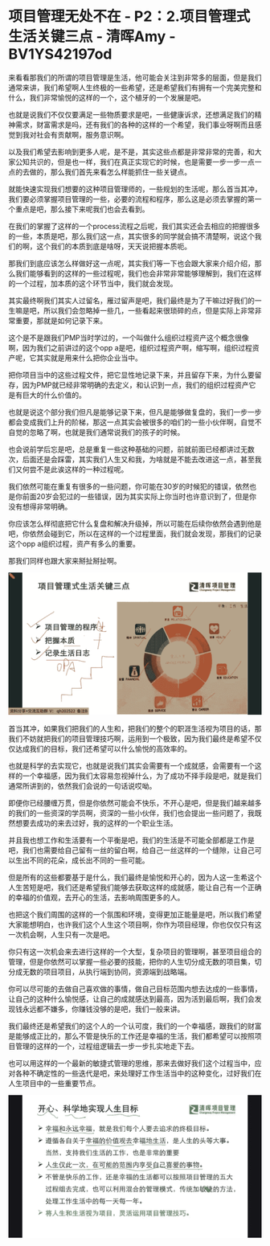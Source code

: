 # 项目管理无处不在 - P2：2.项目管理式生活关键三点 - 清晖Amy - BV1YS42197od

来看看那我们的所谓的项目管理是生活，他可能会关注到非常多的层面，但是我们通常来讲，我们希望啊人生终极的一些希望，还是希望我们有拥有一个完美完整和什么，我们非常愉悦的这样的一个，这个植牙的一个发展是吧。

也就是说我们不仅仅要满足一些物质要求是吧，一些健康诉求，还想满足我们的精神需求，财富需求是吗，还有我们的各种的这样的一个希望，我们事业呀啊而且感觉到我对社会有贡献啊，服务意识啊。

以及我们希望去影响到更多人呢，是不是，其实这些点都是非常非常的完善，和大家公知共识的，但是也一样，我们在真正实现它的时候，也是需要一步一步一点一点的去做的，那么我们首先来看怎么样能抓住一些关键点。

就能快速实现我们想要的这种项目管理师的，一些规划的生活呢，那么首当其冲，我们要必须掌握项目管理的一些，必要的流程和程序，那么这是必须去掌握的第一个重点是吧，那么接下来呢我们也会去看到。

在我们的掌握了这样的一个process流程之后呢，我们其实还会去相应的把握很多的一些，本质是吧，那么我们这一点，其实很多的同学就会搞不清楚啊，说这个我们的啊，这个我们的本质到底是啥呀，天天说把握本质呃。

那我们到底应该怎么样做好这一点呢，其实我们等一下也会跟大家来介绍介绍，那么我们能够看到的这样的一些过程呢，我们也会非常非常能够理解到，我们在这样的一个过程，加本质的这个环节当中，我们就会发现。

其实最终啊我们其实人过留名，雁过留声是吧，我们最终是为了干嘛过好我们的一生嘛是吧，所以我们会忽略掉一些几，一些看起来很琐碎的点，但是实际上非常非常重要，那就是如何记录下来。

这个是不是跟我们PMP当时学过的，一个叫做什么组织过程资产这个概念很像啊，因为我们之前讲过的这个opp a是吧，组织过程资产啊，缩写啊，组织过程资产呢，它其实就是用来什么把你企业当中。

把你项目当中的这些过程文件，把它显性地记录下来，并且留存下来，为什么要留存，因为PMP就已经非常明确的去定义，和认识到一点，我们的组织过程资产它是有巨大的什么价值的。

也就是说这个部分我们但凡是能够记录下来，但凡是能够做复盘的，我们一步一步都会变成我们上升的阶梯，那这一点其实会被很多的咱们的一些小伙伴啊，自觉不自觉的忽略了啊，也就是我们通常说我们的孩子的时候。

也会说前学后忘是吧，总是重复一些这种基础的问题，前就前面已经都讲过无数次，后面还是会踩雷，其实我们人生又和我，为啥就是不能去改进这一点，甚至我们又何尝不是此诶这样的一种过程呢。

我们依然可能在重复有很多的一些问题，你可能在30岁的时候犯的错误，依然也是你前面20岁会犯过的一些错误，因为其实实际上你当时也许意识到了，但是你没有想得非常明确。

你应该怎么样彻底把它什么复盘和解决升级掉，所以可能在后续你依然会遇到他是吧，你依然会碰到它，所以在这样的一个过程里面，我们就会发现，那我们的记录这个opp a组织过程，资产有多么的重要。

那我们同样也跟大家来掰扯掰扯啊。

![](img/35acd37dd2ce7d5bf6d3a760a6b1a07b_1.png)

首当其冲，如果我们把我们的人生和，把我们的整个的职涯生活视为项目的话，那我们不妨就把我们的项目管理技巧啊，运用到一个极致，因为我们最终是希望不仅仅达成我们的目标，我们还希望可以什么愉悦的高效率的。

也就是科学的去实现它，也就是说我们其实会需要有一个成就感，会需要有一个这样的一个幸福感，因为我们太容易忽视掉什么，为了成功不择手段是吧，就是我们通常所讲到的，依然我们会说的一句话说哎呦。

即便你已经腰缠万贯，但是你依然可能会不快乐，不开心是吧，但是我们越来越多的我们的一些资深的学员啊，资深的一些小伙伴，我们也会提出一些问题了，我既然想要去成功的来去过好，我的这样的一个职业生活。

并且我也想工作和生活要有一个平衡是吧，我们的生活是不可能全部都是工作是吧，我们也需要给自己留有一丝的留白啊，给自己一丝这样的一个缝隙，让自己可以生出不同的花朵，成长出不同的一些可能。

但是所有的这些都要基于是什么，我们最终是愉悦和开心的，因为人这一生希这个人生苦短是吧，我们还是希望我们能够去获取这样的成就感，能让自己有一个正确的幸福的价值观，去开心的生活，去影响周围更多的人。

也把这个我们周围的这样的一个氛围和环境，变得更加正能量是吧，所以我们希望大家能想明白，也许我们这个人生这个项目啊，你作为项目经理，你也仅仅只有这一次机会啊，人生只有一次是吧。

你只有这一次机会来去进行这样的一个大型，复杂项目的管理啊，甚至项目组合的管理，但是你依然可以掌握一些必要的技能，把你的人生切分成无数的项目集，切分成无数的项目项目，从执行端到协同，资源端到战略端。

你可以尽可能的去做自己喜欢做的事情，做自己目标范围内想去达成的一些事情，让自己的这种什么愉悦感，让自己的成就感达到最高，因为活到最后啊，我们会发现钱永远都不嫌多，你赚钱没够的是吧，我们一般来讲。

我们最终还是希望我们的这个人的一个认可度，我们的一个幸福感，跟我们的财富是能够成正比的，那么不管是快乐的工作还是幸福的生活，我们都希望可以按照项目管理的这样的一个，过程组逻辑去一步一步扎实地走下去。

也可以用这样的一个最新的敏捷式管理的思维，那来去做好我们这个过程当中，应对各种不确定性的一些迭代是吧，来处理好工作生活当中的这种变化，过好我们在人生项目中的一些重要节点。



![](img/35acd37dd2ce7d5bf6d3a760a6b1a07b_3.png)